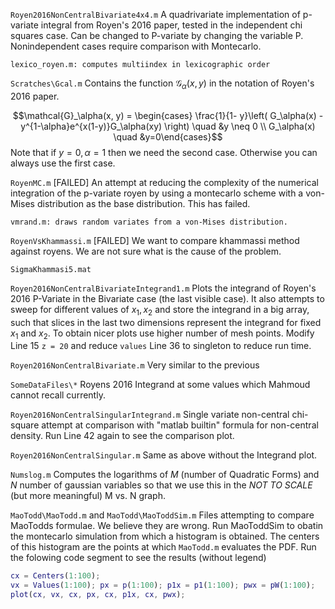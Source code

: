 `Royen2016NonCentralBivariate4x4.m`
A quadrivariate implementation of p-variate integral from Royen's 2016 paper, tested in the independent chi squares case. Can be changed to P-variate by changing the variable P. Nonindependent cases require comparison with Montecarlo.
```
lexico_royen.m: computes multiindex in lexicographic order
```

`Scratches\Gcal.m`
Contains the function $\mathcal{G}_\alpha(x, y)$ in the notation of Royen's 2016 paper.

$$\mathcal{G}_\alpha(x, y) = \begin{cases} \frac{1}{1- y}\left( G_\alpha(x) - y^{1-\alpha}e^{x(1-y)}G_\alpha(xy) \right) \quad &y \neq 0 \\ G_\alpha(x) \quad &y=0\end{cases}$$
Note that if $y = 0, \alpha = 1$ then we need the second case. Otherwise you can always use the first case.

`RoyenMC.m` [FAILED]
An attempt at reducing the complexity of the numerical integration of the p-variate royen by using a montecarlo scheme with a von-Mises distribution as the base distribution. This has failed.
```
vmrand.m: draws random variates from a von-Mises distribution.
```

`RoyenVsKhammassi.m` [FAILED]
We want to compare khammassi method against royens. We are not sure what is the cause of the problem.
```
SigmaKhammasi5.mat
```

`Royen2016NonCentralBivariateIntegrand1.m`
Plots the integrand of Royen's 2016 P-Variate in the Bivariate case (the last visible case).
It also attempts to sweep for different values of $x_1, x_2$ and store the integrand in a big array, such that slices in the last two dimensions represent the integrand for fixed $x_1$ and $x_2$. To obtain nicer plots use higher number of mesh points. Modify Line 15 `z = 20` and reduce `values` Line 36 to singleton to reduce run time.

`Royen2016NonCentralBivariate.m`
Very similar to the previous

`SomeDataFiles\*`
Royens 2016 Integrand at some values which Mahmoud cannot recall currently.

`Royen2016NonCentralSingularIntegrand.m`
Single variate non-central chi-square attempt at comparison with "matlab builtin" formula for non-central density. Run Line 42 again to see the comparison plot.

`Royen2016NonCentralSingular.m`
Same as above without the Integrand plot.

`Numslog.m`
Computes the logarithms of $M$ (number of Quadratic Forms) and $N$ number of gaussian variables so that we use this in the *NOT TO SCALE* (but more meaningful) M vs. N graph.

`MaoTodd\MaoTodd.m` and `MaoTodd\MaoToddSim.m`
Files attempting to compare MaoTodds formulae. We believe they are wrong. Run MaoToddSim to obatin the montecarlo simulation from which a histogram is obtained. The centers of this histogram are the points at which `MaoTodd.m` evaluates the PDF. Run the folowing code segment to see the results (without legend)
```matlab
cx = Centers(1:100); 
vx = Values(1:100); px = p(1:100); p1x = p1(1:100); pwx = pW(1:100); 
plot(cx, vx, cx, px, cx, p1x, cx, pwx);
```


